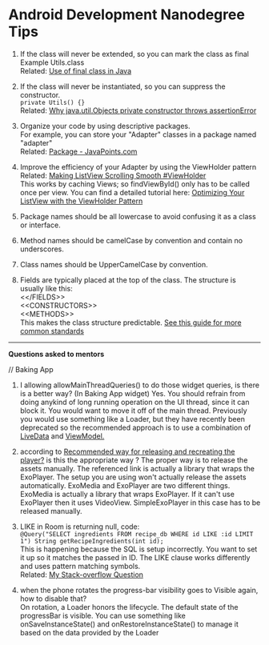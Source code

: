 # Android Development Nanodegree Tips

1. If the class will never be extended, so you can mark the class as final  
Example Utils.class  
Related: [Use of final class in Java
](https://stackoverflow.com/questions/5181578/use-of-final-class-in-java
 )

2. If the class will never be instantiated, so you can suppress the constructor.  
`private Utils() {}`  
Related: [Why java.util.Objects private constructor throws assertionError
](https://stackoverflow.com/questions/25658330/why-java-util-objects-private-constructor-throws-assertionerror)

3. Organize your code by using descriptive packages.  
For example, you can store your "Adapter" classes in a package named "adapter"  
Related: [Package - JavaPoints.com
](https://www.javatpoint.com/package)

4. Improve the efficiency of your Adapter by using the ViewHolder pattern  
Related: [Making ListView Scrolling Smooth #ViewHolder](https://developer.android.com/training/improving-layouts/smooth-scrolling.html#ViewHolder)  
This works by caching Views; so findViewById() only has to be called once per view. You can find a detailed tutorial here:   [Optimizing Your ListView with the ViewHolder Pattern](https://dzone.com/articles/optimizing-your-listview)

5. Package names should be all lowercase to avoid confusing it as a class or interface.

6. Method names should be camelCase by convention and contain no underscores.

7. Class names should be UpperCamelCase by convention.

8. Fields are typically placed at the top of the class. The structure is usually like this:  
<\</FIELDS>\>  
<\<CONSTRUCTORS>\>  
<\<METHODS>\>  
This makes the class structure predictable. [See this guide for more common standards](https://google.github.io/styleguide/javaguide.html) 

-----------
**Questions asked to mentors**

// Baking App
1. I allowing allowMainThreadQueries() to do those widget queries, is there is a better way?  (In Baking App widget)
Yes. You should refrain from doing anykind of long running operation on the UI thread, since it can block it. You would want to move it off of the main thread. Previously you would use something like a Loader, but they have recently been deprecated so the recommended approach is to use a combination of [LiveData](https://developer.android.com/topic/libraries/architecture/livedata) and [ViewModel.]( 
https://developer.android.com/topic/libraries/architecture/viewmodel)

2. according to [Recommended way for releasing and recreating the player?](https://github.com/brianwernick/ExoMedia/issues/425)
is this the appropriate way ?
The proper way is to release the assets manually. The referenced link is actually a library that wraps the ExoPlayer. The setup you are using won't actually release the assets automatically. ExoMedia and ExoPlayer are two different things. ExoMedia is actually a library that wraps ExoPlayer. If it can't use ExoPlayer then it uses VideoView. SimpleExoPlayer in this case has to be released manually.

3. LIKE in Room is returning null, code:  
 `@Query("SELECT ingredients FROM recipe_db WHERE id LIKE :id LIMIT 1")
 String getRecipeIngredients(int id);`  
 This is happening because the SQL is setup incorrectly. You want to set it up so it matches the passed in ID. The LIKE clause works differently and uses pattern matching symbols.  
Related: [My Stack-overflow Question](https://stackoverflow.com/questions/50918340/room-persistence-library-query-not-working/51164049#51164049)

4. when the phone rotates the progress-bar visibility goes to Visible again, how to disable that?  
On rotation, a Loader honors the lifecycle. The default state of the progressBar is visible. You can use something like onSaveInstanceState() and onRestoreInstanceState() to manage it based on the data provided by the Loader
